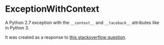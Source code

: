 ExceptionWithContext
====================

A Python 2.7 exception with the `__context__` and `__taceback__` attributes like in Python 3.

It was created as a response to [this stackoverflow question](http://stackoverflow.com/questions/19234134/finding-out-an-exception-context).
